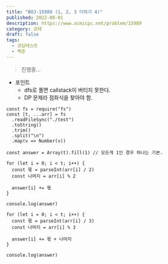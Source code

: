 ```yaml
---
title: "BOJ-15989 (1, 2, 3 더하기 4)"
published: 2022-08-01
description: https://www.acmicpc.net/problem/15989
category: 코테
draft: false
tags:
  - 코딩테스트
  - 백준
---
```


> 진행중...

- 포인트
  - dfs로 풀면 callstack이 버티지 못한다.
  - DP 문제라 점화식을 찾아야 함.

```
const fs = require("fs")
const [t, ...arr] = fs
  .readFileSync("./test")
  .toString()
  .trim()
  .split("\n")
  .map(v => Number(v))

const answer = Array(t).fill(1) // 모든게 1인 경우 하나는 기본.

for (let i = 0; i < t; i++) {
  const 몫 = parseInt(arr[i] / 2)
  const 나머지 = arr[i] % 2

  answer[i] += 몫
}

console.log(answer)

for (let i = 0; i < t; i++) {
  const 몫 = parseInt(arr[i] / 3)
  const 나머지 = arr[i] % 3

  answer[i] += 몫 + 나머지
}

console.log(answer)
```
